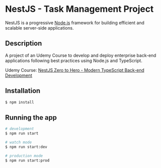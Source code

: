 # NestJS - Task Management Project

NestJS is a progressive <a href="http://nodejs.org" target="_blank">Node.js</a> framework for building efficient and scalable server-side applications.

## Description

A project of an Udemy Course to develop and deploy enterprise back-end applications following best practices using Node.js and TypeScript.

Udemy Course: [NestJS Zero to Hero - Modern TypeScript Back-end Development](https://www.udemy.com/course/nestjs-zero-to-hero)

## Installation

```bash
$ npm install
```

## Running the app

```bash
# development
$ npm run start

# watch mode
$ npm run start:dev

# production mode
$ npm run start:prod
```